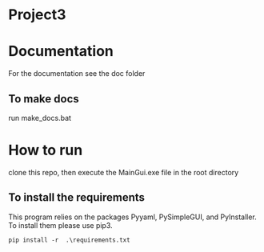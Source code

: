 # Project3


# Documentation

For the documentation see the doc folder

## To make docs

run make_docs.bat

# How to run 

clone this repo, then execute the MainGui.exe file in the root directory


## To install the requirements

This program relies on the packages Pyyaml, PySimpleGUI, and PyInstaller. To install them please use pip3. 

```shell
pip install -r  .\requirements.txt
```
